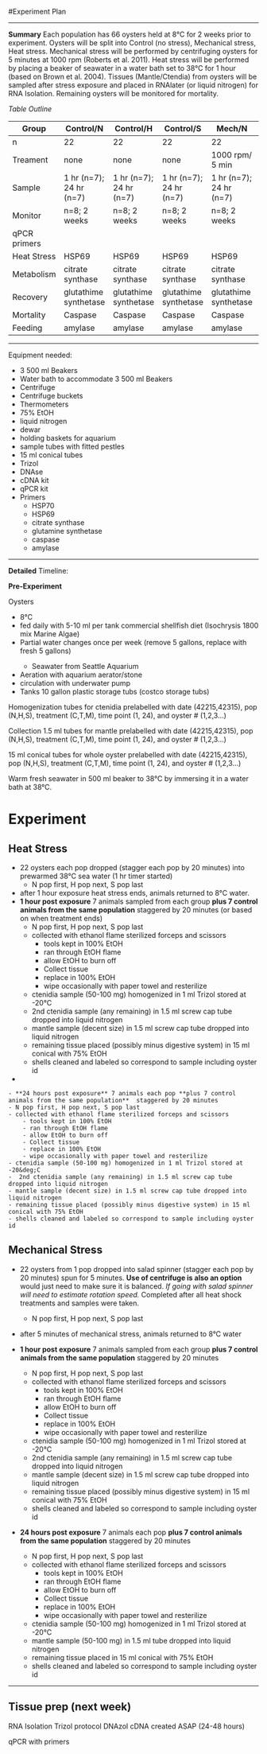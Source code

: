 #Experiment Plan
____

**Summary**
Each population has 66 oysters held at 8&deg;C for 2 weeks prior to experiment.  Oysters will be split into Control (no stress), Mechanical stress, Heat stress.  Mechanical stress will be performed by centrifuging  oysters for 5 minutes at 1000 rpm (Roberts et al. 2011). Heat stress will be performed by placing a beaker of seawater in a water bath set to 38&deg;C for 1 hour (based on Brown et al. 2004). Tissues (Mantle/Ctendia) from oysters will be sampled after stress exposure and placed in RNAlater (or liquid nitrogen) for RNA Isolation. Remaining oysters will be monitored for mortality.

*Table Outline*

| Group        | Control/N             | Control/H             | Control/S             | Mech/N                | Mech/H                | Mech/S                | Heat/N                | Heat/H                | Heat/S                |
|--------------|-----------------------|-----------------------|-----------------------|-----------------------|-----------------------|-----------------------|-----------------------|-----------------------|-----------------------|
| n            | 22                    | 22                    | 22                    | 22                    | 22                    | 22                    | 22                    | 22                    | 22                    |
| Treament     | none         | none         | none        | 1000 rpm/ 5 min       | 1000 rpm/ 5 min       | 1000 rpm/ 5 min       | 38&deg;C/ 1 hr        | 38&deg;C/ 1 hr        | 38&deg;C/ 1 hr        |
| Sample       | 1 hr (n=7); 24 hr (n=7)        | 1 hr (n=7); 24 hr (n=7)        | 1 hr (n=7); 24 hr (n=7)        | 1 hr (n=7); 24 hr (n=7)        | 1 hr (n=7); 24 hr (n=7)        | 1 hr (n=7); 24 hr (n=7)        | 1 hr (n=7); 24 hr (n=7)        | 1 hr (n=7); 24 hr (n=7)        | 1 hr (n=7); 24 hr (n=7)        |
| Monitor      | n=8; 2 weeks     | n=8; 2 weeks     | n=8; 2 weeks     | n=8; 2 weeks     | n=8; 2 weeks     | n=8; 2 weeks     | n=8; 2 weeks     | n=8; 2 weeks     | n=8; 2 weeks     |
| qPCR primers |                       |                       |                       |                       |                       |                       |                       |                       |                       |
| Heat Stress  | HSP69                 | HSP69                 | HSP69                 | HSP69                 | HSP69                 | HSP69                 | HSP69                 | HSP69                 | HSP69                 |
| Metabolism   | citrate synthase      | citrate synthase      | citrate synthase      | citrate synthase      | citrate synthase      | citrate synthase      | citrate synthase      | citrate synthase      | citrate synthase      |
| Recovery     | glutathime synthetase | glutathime synthetase | glutathime synthetase | glutathime synthetase | glutathime synthetase | glutathime synthetase | glutathime synthetase | glutathime synthetase | glutathime synthetase |
| Mortality    | Caspase               | Caspase               | Caspase               | Caspase               | Caspase               | Caspase               | Caspase               | Caspase               | Caspase               |
| Feeding      | amylase               | amylase               | amylase               | amylase               | amylase               | amylase               | amylase               | amylase               | amylase               |

---
Equipment needed:

- 3 500 ml Beakers
- Water bath to accommodate 3 500 ml Beakers
- Centrifuge
- Centrifuge buckets
- Thermometers
- 75% EtOH
- liquid nitrogen
- dewar
- holding baskets for aquarium
- sample tubes with fitted pestles
- 15 ml conical tubes
- Trizol
- DNAse
- cDNA kit
- qPCR kit
- Primers
	- HSP70
	- HSP69
	- citrate synthase
	- glutamine synthetase
	- caspase
	- amylase

---

**Detailed** Timeline:

**Pre-Experiment**

Oysters 

- 8&deg;C 
- fed daily with 5-10 ml per tank commercial shellfish diet (Isochrysis 1800 mix Marine Algae) <NOTE will need to convert to cell equiv>
- Partial water changes once per week (remove 5 gallons, replace with fresh 5 gallons) <NOTE need to convert to metric>
	- Seawater from Seattle Aquarium 
- Aeration with aquarium aerator/stone
- circulation with underwater pump 
- Tanks 10 gallon plastic storage tubs (costco storage tubs) <NOTE will need metric for paper>

Homogenization tubes for ctenidia prelabelled with date (42215,42315), pop (N,H,S), treatment (C,T,M), time point (1, 24), and oyster # (1,2,3...)

Collection 1.5 ml tubes for mantle prelabelled with date (42215,42315), pop (N,H,S), treatment (C,T,M), time point (1, 24), and oyster # (1,2,3...)

15 ml conical tubes for whole oyster prelabelled with date (42215,42315), pop (N,H,S), treatment (C,T,M), time point (1, 24), and oyster # (1,2,3...)

Warm fresh seawater in 500 ml beaker to 38&deg;C by immersing it in a water bath at 38&deg;C. 


# Experiment

Heat Stress
---

- 22 oysters each pop dropped (stagger each pop by 20 minutes) into prewarmed 38&deg;C sea water (1 hr timer started)    
	- N pop first, H pop next, S pop last     
- after 1 hour exposure heat stress ends, animals returned to 8&deg;C water.
- **1 hour post exposure** 7 animals sampled from each group **plus 7 control animals from the same population** staggered by 20 minutes (or based on when treatment ends)
	- N pop first, H pop next, S pop last
	- collected with ethanol flame sterilized forceps and scissors
		- tools kept in 100% EtOH
		- ran through EtOH flame
		- allow EtOH to burn off
		- Collect tissue
		- replace in 100% EtOH
		- wipe occasionally with paper towel and resterilize
	- ctenidia sample (50-100 mg) homogenized in 1 ml Trizol stored at -20&deg;C
	-  2nd ctenidia sample (any remaining) in 1.5 ml screw cap tube dropped into liquid nitrogen
	- mantle sample (decent size) in 1.5 ml screw cap tube dropped into liquid nitrogen
	- remaining tissue placed (possibly minus digestive system) in 15 ml conical with 75% EtOH
	- shells cleaned and labeled so correspond to sample including oyster id
- 
	
	
	- **24 hours post exposure** 7 animals each pop **plus 7 control animals from the same population**  staggered by 20 minutes
	- N pop first, H pop next, S pop last
	- collected with ethanol flame sterilized forceps and scissors
		- tools kept in 100% EtOH
		- ran through EtOH flame
		- allow EtOH to burn off
		- Collect tissue
		- replace in 100% EtOH
		- wipe occasionally with paper towel and resterilize
	- ctenidia sample (50-100 mg) homogenized in 1 ml Trizol stored at -20&deg;C
	-  2nd ctenidia sample (any remaining) in 1.5 ml screw cap tube dropped into liquid nitrogen
	- mantle sample (decent size) in 1.5 ml screw cap tube dropped into liquid nitrogen
	- remaining tissue placed (possibly minus digestive system) in 15 ml conical with 75% EtOH
	- shells cleaned and labeled so correspond to sample including oyster id

Mechanical Stress
---

- 22 oysters from 1 pop dropped into salad spinner (stagger each pop by 20 minutes) spun for 5 minutes.  **Use of centrifuge is also an option** would just need to make sure it is balanced.  _If going with salad spinner will need to estimate rotation speed._ Completed after all heat shock treatments and samples were taken.
	- N pop first, H pop next, S pop last
- after 5 minutes of  mechanical stress, animals returned to 8&deg;C water
- **1 hour post exposure** 7 animals sampled from each group **plus 7 control animals from the same population** staggered by 20 minutes 
	- N pop first, H pop next, S pop last
	- collected with ethanol flame sterilized forceps and scissors
		- tools kept in 100% EtOH
		- ran through EtOH flame
		- allow EtOH to burn off
		- Collect tissue
		- replace in 100% EtOH
		- wipe occasionally with paper towel and resterilize
	- ctenidia sample (50-100 mg) homogenized in 1 ml Trizol stored at -20&deg;C
	-  2nd ctenidia sample (any remaining) in 1.5 ml screw cap tube dropped into liquid nitrogen
	- mantle sample (decent size) in 1.5 ml screw cap tube dropped into liquid nitrogen
	- remaining tissue placed (possibly minus digestive system) in 15 ml conical with 75% EtOH
	- shells cleaned and labeled so correspond to sample including oyster id

- **24 hours post exposure** 7 animals each pop **plus 7 control animals from the same population** staggered by 20 minutes
	- N pop first, H pop next, S pop last
	- collected with ethanol flame sterilized forceps and scissors
		- tools kept in 100% EtOH
		- ran through EtOH flame
		- allow EtOH to burn off
		- Collect tissue
		- replace in 100% EtOH
		- wipe occasionally with paper towel and resterilize
	- ctenidia sample (50-100 mg) homogenized in 1 ml Trizol stored at -20&deg;C
	- mantle sample (50-100 mg) in 1.5 ml tube dropped into liquid nitrogen
	- remaining tissue placed in 15 ml conical with 75% EtOH
	- shells cleaned and labeled so correspond to sample including oyster id



	
	
---
Tissue prep (next week)
---

RNA Isolation
Trizol protocol
DNAzol
cDNA created ASAP (24-48 hours)

qPCR with primers
 
